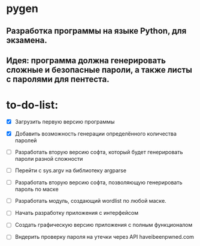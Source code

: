 # pygen
## Разработка программы на языке Python, для экзамена.
## Идея: программа должна генерировать сложные и безопасные пароли, а также листы с паролями для пентеста.

# to-do-list:
- [x] Загрузить первую версию программы
- [x] Добавить возможность генерации определённого количества паролей  

- [ ] Разработать вторую версию софта, который будет генерировать пароли разной сложности
- [ ] Перейти с sys.argv на библиотеку argparse
- [ ] Разработать вторую версию софта, позволяющую генерировать пароль по маске
- [ ] Разработать модуль, создающий wordlist по любой маске.
- [ ] Начать разработку приложения с интерфейсом

- [ ] Создать графическую версию приложения с полным функционалом
- [ ] Вндерить проверку пароля на утечки через API haveibeenpwned.com
